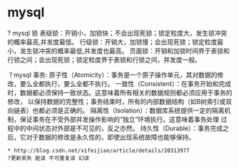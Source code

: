 # mysql

? mysql 锁
         表级锁：开销小，加锁快；不会出现死锁；锁定粒度大，发生锁冲突的概率最高,并发度最低。
         行级锁：开销大，加锁慢；会出现死锁；锁定粒度最小，发生锁冲突的概率最低,并发度也最高。
         页面锁：开销和加锁时间界于表锁和行锁之间；会出现死锁；锁定粒度界于表锁和行锁之间，并发度一般。

？mysql 事务:
         原子性（Atomicity）：事务是一个原子操作单元，其对数据的修改，要么全都执行，要么全都不执行。
         一致性（Consistent）：在事务开始和完成时，数据都必须保持一致状态。这意味着所有相关的数据规则都必须应用于事务的修改，
      以保持数据的完整性；事务结束时，所有的内部数据结构（如B树索引或双向链表）也都必须是正确的。
         隔离性（Isolation）：数据库系统提供一定的隔离机制，保证事务在不受外部并发操作影响的“独立”环境执行。这意味着事务处理
     过程中的中间状态对外部是不可见的，反之亦然。
         持久性（Durable）：事务完成之后，它对于数据的修改是永久性的，即使出现系统故障也能够保持。

    * http://blog.csdn.net/xifeijian/article/details/20313977
    ?更新丢失 脏读 不可重复读 幻读


